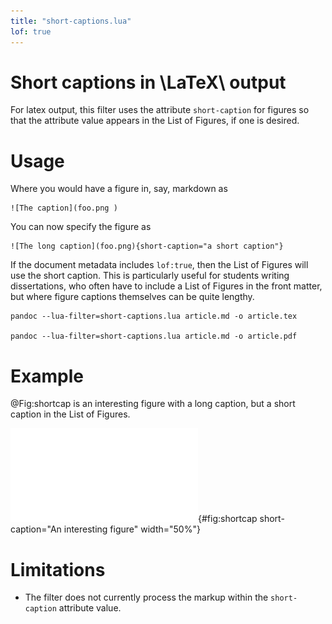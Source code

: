 ```yaml
---
title: "short-captions.lua"
lof: true
---
```


# Short captions in \LaTeX\ output

For latex output, this filter uses the attribute `short-caption` for figures so that the attribute value appears in the List of Figures, if one is desired.

# Usage

Where you would have a figure in, say, markdown as 

    ![The caption](foo.png ) 

You can now specify the figure as 

    ![The long caption](foo.png){short-caption="a short caption"} 

If the document metadata includes `lof:true`,  then the List of Figures will use the short caption. This is particularly useful for students writing dissertations, who often have to include a List of Figures  in the front matter, but where figure captions themselves can be quite lengthy.

    pandoc --lua-filter=short-captions.lua article.md -o article.tex

    pandoc --lua-filter=short-captions.lua article.md -o article.pdf
    


# Example

@Fig:shortcap is an interesting figure with a long caption, but a short caption in the List of Figures.

![This is an *extremely* interesting figure that has a lot of detail I will need to describe in a few sentences. This figure has a short caption that will appear in the list of figures. Other attributes are preserved](images/fig.pdf){#fig:shortcap short-caption="An interesting figure" width="50%"}


# Limitations

- The filter does not currently process the markup within the `short-caption` attribute value.

